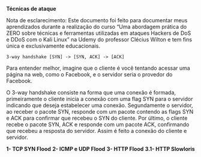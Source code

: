 **Técnicas de ataque**

Nota de esclarecimento: Este documento foi feito para documentar meus aprendizados durante a realização do curso “Uma abordagem prática do ZERO sobre técnicas e ferramentas utilizadas em ataques Hackers de DoS e DDoS com o Kali Linux” na Udemy do professor Clécius Wilton e tem fins única e exclusivamente educacionais.

    3-way handshake [SYN] -> [SYN, ACK] -> [ACK]

Para entender melhor, imagine que o cliente é você tentando acessar uma página na web, como o Facebook, e o servidor seria o provedor do Facebook.

O 3-way handshake consiste na forma que uma conexão é formada, primeiramente o cliente inicia a conexão com uma flag SYN para o servidor indicando que deseja estabelecer uma conexão. Segundamente o servidor, ao receber o pacote SYN, responde com um pacote contendo as flags SYN e ACK para confirmar que recebeu o SYN do cliente. Por último, o cliente recebe o pacote SYN, ACK e responde com um pacote ACK, confirmando que recebeu a resposta do servidor. Assim é feito a conexão do cliente e servidor.

**1- TCP SYN Flood**
**2- ICMP e UDP Flood**
**3- HTTP Flood**
**3.1- HTTP Slowloris**
